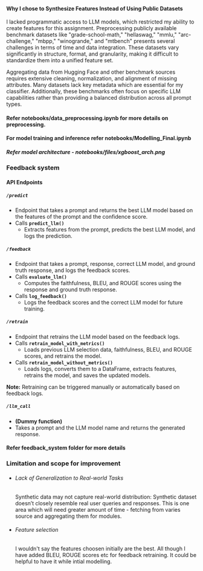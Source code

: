 #### Why I chose to Synthesize Features Instead of Using Public Datasets  

I lacked programmatic access to LLM models, which restricted my ability to create features for this assignment. Preprocessing publicly available benchmark datasets like "grade-school-math," "hellaswag," "mmlu," "arc-challenge," "mbpp," "winogrande," and "mtbench" presents several challenges in terms of time and data integration. These datasets vary significantly in structure, format, and granularity, making it difficult to standardize them into a unified feature set.  

Aggregating data from Hugging Face and other benchmark sources requires extensive cleaning, normalization, and alignment of missing attributes. Many datasets lack key metadata which are essential for my classifier. Additionally, these benchmarks often focus on specific LLM capabilities rather than providing a balanced distribution across all prompt types. 

#### Refer notebooks/data_preprocessing.ipynb for more details on preprocessing.

#### For model training and inference refer notebooks/Modelling_Final.ipynb

##### Refer model architecture - notebooks/files/xgboost_arch.png


### Feedback system

#### API Endpoints

##### `/predict`
- Endpoint that takes a prompt and returns the best LLM model based on the features of the prompt and the confidence score.
- Calls **`predict_llm()`**
  - Extracts features from the prompt, predicts the best LLM model, and logs the prediction.

##### `/feedback`
- Endpoint that takes a prompt, response, correct LLM model, and ground truth response, and logs the feedback scores.
- Calls **`evaluate_llm()`**  
  - Computes the faithfulness, BLEU, and ROUGE scores using the response and ground truth response.
- Calls **`log_feedback()`**  
  - Logs the feedback scores and the correct LLM model for future training.

##### `/retrain`
- Endpoint that retrains the LLM model based on the feedback logs.
- Calls **`retrain_model_with_metrics()`**  
  - Loads previous LLM selection data, faithfulness, BLEU, and ROUGE scores, and retrains the model.
- Calls **`retrain_model_without_metrics()`**  
  - Loads logs, converts them to a DataFrame, extracts features, retrains the model, and saves the updated models.
  
**Note:** Retraining can be triggered manually or automatically based on feedback logs.

##### `/llm_call`
- **(Dummy function)**
- Takes a prompt and the LLM model name and returns the generated response.

#### Refer feedback_system folder for more details

### Limitation and scope for improvement

- ###### Lack of Generalization to Real-world Tasks
    Synthetic data may not capture real-world distribution: Synthetic dataset doesn’t closely resemble real user queries and responses. This is one area which will need greater amount of time - fetching from varies source and aggregating them for modules.

- ###### Feature selection
    I wouldn't say the features choosen initially are the best. All though I have added BLEU, ROUGE scores etc for feedback retraining. It could be helpful to have it while intial modelling.








